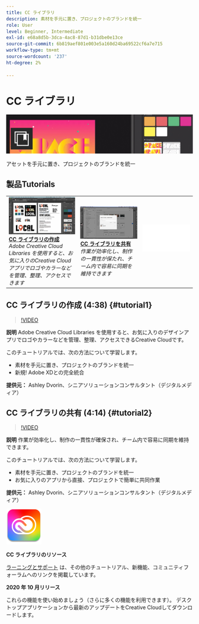 ```yaml
---
title: CC ライブラリ
description: 素材を手元に置き、プロジェクトのブランドを統一
role: User
level: Beginner, Intermediate
exl-id: e68a8d5b-3dca-4ac8-87d1-b31dbe0e13ce
source-git-commit: 6b819aef801e003e5a160d24ba69522cf6a7e715
workflow-type: tm+mt
source-wordcount: '237'
ht-degree: 2%

---
```


# CC ライブラリ

![チュートリアルヒーロー画像](../assets/CCLibs.jpg)

アセットを手元に置き、プロジェクトのブランドを統一

## 製品Tutorials

<table style="table-layout:fixed">
<tr>
 <td>
   <a href="cclibraries.md#tutorial1">
      <img alt="CC ライブラリの作成" src="../assets/libraries_create_dvorin_thumbnail.jpg" />
   </a>
    <div>
   <a href="cclibraries.md#tutorial1"><strong>CC ライブラリの作成</strong></a>
    </div>
    <em>Adobe Creative Cloud Libraries を使用すると、お気に入りのCreative Cloudアプリでロゴやカラーなどを管理、整理、アクセスできます</em>
    <br>
  </td>
   <td>
   <a href="cclibraries.md#tutorial2">
      <img alt="CC ライブラリを共有" src="../assets/libraries_share_dvorin_thumbnail.jpg" />
   </a>
    <div>
   <a href="cclibraries.md#tutorial2"><strong>CC ライブラリを共有</strong></a>
    </div>
    <em>作業が効率化し、制作の一貫性が保たれ、チーム内で容易に同期を維持できます</em>
    <br>
  </td>
  <td>
    <img alt="スペーサー" src="../assets/Whitespacer.png" />
    <div>
    <br>
  </td>
</tr>
</table>

## CC ライブラリの作成 (4:38) {#tutorial1}

>[!VIDEO](https://video.tv.adobe.com/v/326802?hidetitle=true)

**説明**
Adobe Creative Cloud Libraries を使用すると、お気に入りのデザインアプリでロゴやカラーなどを管理、整理、アクセスできるCreative Cloudです。

このチュートリアルでは、次の方法について学習します。
* 素材を手元に置き、プロジェクトのブランドを統一
* 新規! Adobe XDとの完全統合

**提供元：**
Ashley Dvorin、シニアソリューションコンサルタント（デジタルメディア）

## CC ライブラリの共有 (4:14) {#tutorial2}

>[!VIDEO](https://video.tv.adobe.com/v/326803?hidetitle=true)

**説明**
作業が効率化し、制作の一貫性が確保され、チーム内で容易に同期を維持できます。

このチュートリアルでは、次の方法について学習します。
* 素材を手元に置き、プロジェクトのブランドを統一
* お気に入りのアプリから直接、プロジェクトで簡単に共同作業

**提供元：**
Ashley Dvorin、シニアソリューションコンサルタント（デジタルメディア）

![CC Libraries ロゴ](../assets/cc_appicon_96.png)

**CC ライブラリのリソース**

[ラーニングとサポート](https://helpx.adobe.com/creative-cloud/help/libraries.html) は、その他のチュートリアル、新機能、コミュニティフォーラムへのリンクを掲載しています。

**2020 年 10 月リリース**

これらの機能を使い始めましょう（さらに多くの機能を利用できます）。 デスクトップアプリケーションから最新のアップデートをCreative Cloudしてダウンロードします。

